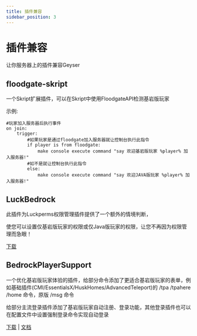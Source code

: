 ```yaml
---
title: 插件兼容
sidebar_position: 3
---
```


# 插件兼容

让你服务器上的插件兼容Geyser

## floodgate-skript

一个Skript扩展插件，可以在Skript中使用FloodgateAPI检测基岩版玩家

示例:

```
#玩家加入服务器后执行事件
on join:
    trigger:
        #如果玩家是通过floodgate加入服务器就让控制台执行此指令
        if player is from floodgate:
            make console execute command "say 欢迎基岩版玩家 %player% 加入服务器!"
        #如不是就让控制台执行此指令
        else:
            make console execute command "say 欢迎JAVA版玩家 %player% 加入服务器!"
```

## LuckBedrock

此插件为Luckperms权限管理插件提供了一个额外的情境判断，

使您可以设置仅基岩版玩家的权限或仅Java版玩家的权限，让您不再因为权限管理而急眼！

[下载](https://www.minebbs.com/threads/luck-bedrock.24169/)

## BedrockPlayerSupport

一个优化基岩版玩家体验的插件，给部分命令添加了更适合基岩版玩家的表单，例如基础插件(CMI/EssentialsX/HuskHomes/AdvancedTeleport)的 /tpa /tpahere /home 命令，原版 /msg 命令
  
给部分主流登录插件添加了基岩版玩家自动注册、登录功能，其他登录插件也可以在配置文件中设置强制登录命令实现自动登录

[下载](https://github.com/DongShaoNB/BedrockPlayerSupport/releases) | [文档](https://docs.bps.dsnb.cc/#/zh-cn/start/introduce)